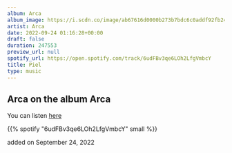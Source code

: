 ```yaml
---
album: Arca
album_image: https://i.scdn.co/image/ab67616d0000b273b7bdc6c0addf92fb249021a4
artist: Arca
date: 2022-09-24 01:16:28+00:00
draft: false
duration: 247553
preview_url: null
spotify_url: https://open.spotify.com/track/6udFBv3qe6LOh2LfgVmbcY
title: Piel
type: music
---
```



## Arca on the album Arca

You can listen [here](https://open.spotify.com/track/6udFBv3qe6LOh2LfgVmbcY)

{{% spotify "6udFBv3qe6LOh2LfgVmbcY" small %}}

added on September 24, 2022